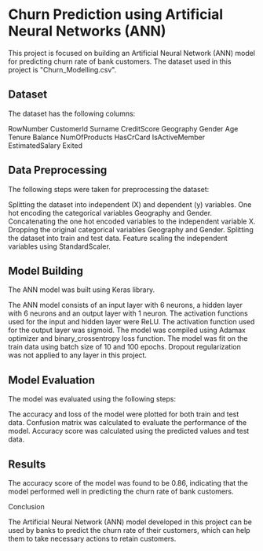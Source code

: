 # Churn Prediction using Artificial Neural Networks (ANN)

This project is focused on building an Artificial Neural Network (ANN) model for predicting churn rate of bank customers. The dataset used in this project is "Churn_Modelling.csv".

## Dataset

The dataset has the following columns:

RowNumber
CustomerId
Surname
CreditScore
Geography
Gender
Age
Tenure
Balance
NumOfProducts
HasCrCard
IsActiveMember
EstimatedSalary
Exited


## Data Preprocessing

The following steps were taken for preprocessing the dataset:

Splitting the dataset into independent (X) and dependent (y) variables.
One hot encoding the categorical variables Geography and Gender.
Concatenating the one hot encoded variables to the independent variable X.
Dropping the original categorical variables Geography and Gender.
Splitting the dataset into train and test data.
Feature scaling the independent variables using StandardScaler.

## Model Building

The ANN model was built using Keras library.

The ANN model consists of an input layer with 6 neurons, a hidden layer with 6 neurons and an output layer with 1 neuron.
The activation functions used for the input and hidden layer were ReLU.
The activation function used for the output layer was sigmoid.
The model was compiled using Adamax optimizer and binary_crossentropy loss function.
The model was fit on the train data using batch size of 10 and 100 epochs.
Dropout regularization was not applied to any layer in this project.


## Model Evaluation

The model was evaluated using the following steps:

The accuracy and loss of the model were plotted for both train and test data.
Confusion matrix was calculated to evaluate the performance of the model.
Accuracy score was calculated using the predicted values and test data.

## Results

The accuracy score of the model was found to be 0.86, indicating that the model performed well in predicting the churn rate of bank customers.

Conclusion

The Artificial Neural Network (ANN) model developed in this project can be used by banks to predict the churn rate of their customers, which can help them to take necessary actions to retain customers.
